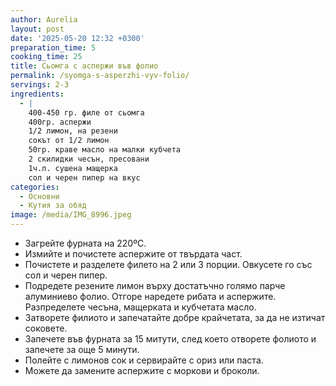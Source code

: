 ```yaml
---
author: Aurelia
layout: post
date: '2025-05-20 12:32 +0300'
preparation_time: 5
cooking_time: 25
title: Сьомга с аспержи във фолио
permalink: /syomga-s-asperzhi-vyv-folio/
servings: 2-3
ingredients:
  - |
    400-450 гр. филе от сьомга
    400гр. аспержи
    1/2 лимон, на резени
    сокът от 1/2 лимон
    50гр. краве масло на малки кубчета
    2 скилидки чесън, пресовани
    1ч.л. сушена мащерка
    сол и черен пипер на вкус
categories:
  - Основни
  - Кутия за обяд
image: /media/IMG_8996.jpeg
---
```

- Загрейте фурната на 220ºС. 
- Измийте и почистете аспержите от твърдата част.
- Почистете и разделете филето на 2 или 3 порции. Овкусете го със сол и черен пипер. 
- Подредете резените лимон върху достатъчно голямо парче алуминиево фолио. Отгоре наредете рибата и аспержите. Разпределете чесъна, мащерката и кубчетата масло.
- Затворете филиото и запечатайте добре крайчетата, за да не изтичат соковете. 
- Запечете във фурната за 15 митути, след което отворете фолиото и запечете за още 5 минути.
- Полейте с лимонов сок и сервирайте с ориз или паста.
- Можете да замените аспержите с моркови и броколи.
